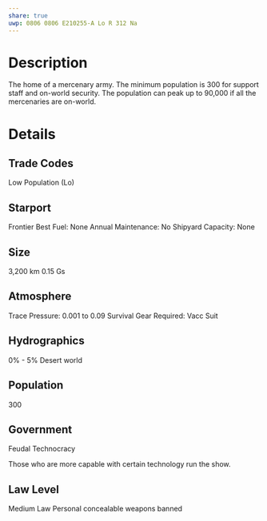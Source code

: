 ```yaml
---
share: true
uwp: 0806 0806 E210255-A Lo R 312 Na
---
```


# Description
The home of a mercenary army. The minimum population is 300 for support staff and on-world security. The population can peak up to 90,000 if all the mercenaries are on-world.

# Details
## Trade Codes
Low Population (Lo)

## Starport
Frontier
Best Fuel: None
Annual Maintenance: No
Shipyard Capacity: None

## Size
3,200 km
0.15 Gs

## Atmosphere
Trace
Pressure: 0.001 to 0.09
Survival Gear Required: Vacc Suit

## Hydrographics
0% - 5%
Desert world

## Population
300

## Government
Feudal Technocracy

Those who are more capable with certain technology run the show.

## Law Level
Medium Law
Personal concealable weapons banned
